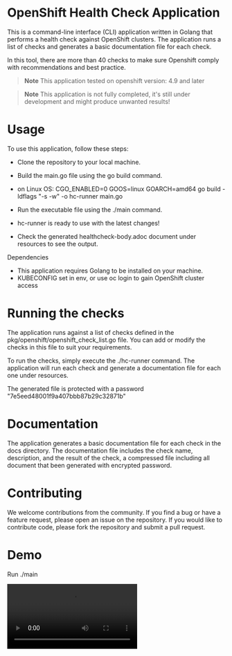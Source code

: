 # OpenShift Health Check Application


This is a command-line interface (CLI) application written in Golang that performs a health check against OpenShift clusters.
The application runs a list of checks and generates a basic documentation file for each check.

In this tool, there are more than 40 checks to make sure Openshift comply with recommendations and best practice.

> **Note**
> This application tested on openshift version: 4.9  and later

> **Note**
> This application is not fully completed, it's still under development and might produce unwanted results!

# Usage

To use this application, follow these steps:

* Clone the repository to your local machine.
* Build the main.go file using the go build command.
* on Linux OS: CGO_ENABLED=0 GOOS=linux GOARCH=amd64 go build -ldflags "-s -w" -o hc-runner main.go
* Run the executable file using the ./main command.

* hc-runner is ready to use with the latest changes!
* Check the generated healthcheck-body.adoc document under resources to see the output.

Dependencies
* This application requires Golang to be installed on your machine.
* KUBECONFIG set in env, or use oc login to gain OpenShift cluster access

# Running the checks
The application runs against a list of checks defined in the pkg/openshift/openshift_check_list.go file.
You can add or modify the checks in this file to suit your requirements.

To run the checks, simply execute the ./hc-runner command. The application will run each check and generate a documentation file for each one under resources.

The generated file is protected with a password "7e5eed48001f9a407bbb87b29c32871b"

# Documentation
The application generates a basic documentation file for each check in the docs directory.
The documentation file includes the check name, description, and the result of the check, a compressed file including all document that been generated with encrypted password.

# Contributing
We welcome contributions from the community. If you find a bug or have a feature request, please open an issue on the repository.
If you would like to contribute code, please fork the repository and submit a pull request.

# Demo

Run  ./main

![health-check-demo](images/hc-runner.mov)





